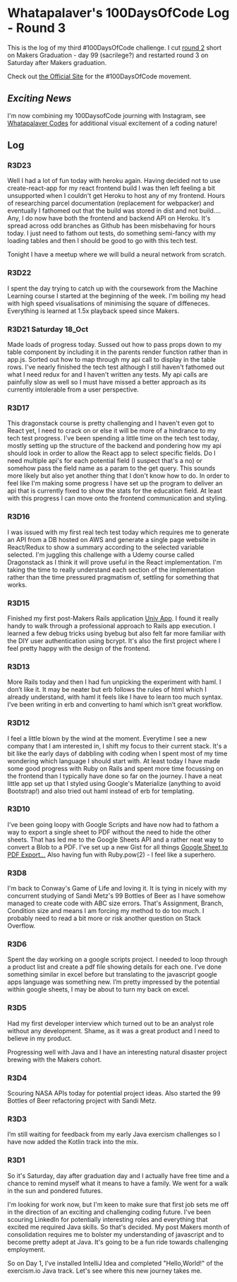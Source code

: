 
Whatapalaver's 100DaysOfCode Log - Round 3
=======

This is the log of my third #100DaysOfCode challenge. 
I cut [round 2](https://github.com/Whatapalaver/100_Days_of_Code/blob/master/r2-log.md) short on Makers Graduation - day 99 (sacrilege?) and restarted round 3 on Saturday after Makers graduation.

Check out [the Official Site](http://100daysofcode.com/) for the #100DaysOfCode movement.

***Exciting News***
-------
I'm now combining my 100DaysofCode journing with Instagram, see [Whatapalaver Codes](https://www.instagram.com/whatapalaver_codes/) for additional visual excitement of a coding nature!

## Log

### R3D23
Well I had a lot of fun today with heroku again. Having decided not to use create-react-app for my react frontend build I was then left feeling a bit unsupported when I couldn't get Heroku to host any of my frontend. Hours of researching parcel documentation (replacement for webpacker) and eventually I fathomed out that the build was stored in dist and not build.... Any, I do now have both the frontend and backend API on Heroku. It's spread across odd branches as Github has been misbehaving for hours today. I just need to fathom out tests, do something semi-fancy with my loading tables and then I should be good to go with this tech test.

Tonight I have a meetup where we will build a neural network from scratch.

### R3D22
I spent the day trying to catch up with the coursework from the Machine Learning course I started at the beginning of the week. I'm boiling my head with high speed visualisations of minimising the square of diffeneces. Everything is learned at 1.5x playback speed since Makers.

### R3D21 Saturday 18_Oct
Made loads of progress today. Sussed out how to pass props down to my table component by including it in the parents render function rather than in app.js. Sorted out how to map through my api call to display in the table rows. I've nearly finished the tech test although I still haven't fathomed out what I need redux for and I haven't written any tests. My api calls are painfully slow as well so I must have missed a better approach as its currently intolerable from a user perspective.

### R3D17
This dragonstack course is pretty challenging and I haven't even got to React yet, I need to crack on or else it will be more of a hindrance to my tech test progress. I've been spending a little time on the tech test today, mostly setting up the structure of the backend and pondering how my api should look in order to allow the React app to select specific fields. Do I need multiple api's for each potential field (I suspect that's a no) or somehow pass the field name as a param to the get query. This sounds more likely but also yet another thing that I don't know how to do. In order to feel like I'm making some progress I have set up the program to deliver an api that is currently fixed to show the stats for the education field. At least with this progress I can move onto the frontend communication and styling.

### R3D16
I was issued with my first real tech test today which requires me to generate an API from a DB hosted on AWS and generate a single page website in React/Redux to show a summary according to the selected variable selected. I'm juggling this challenge with a Udemy course called Dragonstack as I think it will prove useful in the React implementation. I'm taking the time to really understand each section of the implementation rather than the time pressured pragmatism of, settling for something that works.

### R3D15
Finished my first post-Makers Rails application [Univ App](https://github.com/Whatapalaver/univ_app). I found it really handy to walk through a professional approach to Rails app execution. I learned a few debug tricks using byebug but also felt far more familiar with the DIY user authentication using bcrypt. It's also the first project where I feel pretty happy with the design of the frontend.

### R3D13
More Rails today and then I had fun unpicking the experiment with haml. I don’t like it. It may be neater but erb follows the rules of html which I already understand, with haml it feels like I have to learn too much syntax. I’ve been writing in erb and converting to haml which isn’t great workflow. 

### R3D12
I feel a little blown by the wind at the moment. Everytime I see a new company that I am interested in, I shift my focus to their current stack. It's a bit like the early days of dabbling with coding when I spent most of my time wondering which language I should start with. At least today I have made some good progress with Ruby on Rails and spent more time focussing on the frontend than I typically have done so far on the journey. I have a neat little app set up that I styled using Google's Materialize (anything to avoid Bootstrap!) and also tried out haml instead of erb for templating.

### R3D10
I've been going loopy with Google Scripts and have now had to fathom a way to export a single sheet to PDF without the need to hide the other sheets. That has led me to the Google Sheets API and a rather neat way to convert a Blob to a PDF. I've set up a new Gist for all things [Google Sheet to PDF Export...](https://gist.github.com/Whatapalaver/4db56950daf84cf1dd2c4765a540e17f) 
Also having fun with Ruby.pow(2) - I feel like a superhero.

### R3D8
I'm back to Conway's Game of Life and loving it. It is tying in nicely with my concurrent studying of Sandi Metz's 99 Bottles of Beer as I have somehow managed to create code with ABC size errors. That's Assignment, Branch, Condition size and means I am forcing my method to do too much. I probably need to read a bit more or risk another question on Stack Overflow.

### R3D6
Spent the day working on a google scripts project. I needed to loop through a product list and create a pdf file showing details for each one. I’ve done something similar in excel before but translating to the javascript google apps language was something new. I’m pretty impressed by the potential within google sheets, I may be about to turn my back on excel. 

### R3D5
Had my first developer interview which turned out to be an analyst role without any development. Shame, as it was a great product and I need to believe in my product. 

Progressing well with Java and I have an interesting natural disaster project brewing with the Makers cohort. 

### R3D4
Scouring NASA APIs today for potential project ideas. Also started the 99 Bottles of Beer refactoring project with Sandi Metz. 

### R3D3
I’m still waiting for feedback from my early Java exercism challenges so I have now added the Kotlin track into the mix. 

### R3D1
So it's Saturday, day after graduation day and I actually have free time and a chance to remind myself what it means to have a family. We went for a walk in the sun and pondered futures.

I'm looking for work now, but I'm keen to make sure that first job sets me off in the direction of an exciting and challenging coding future. I've been scouring LinkedIn for potentially interesting roles and everything that excited me required Java skills. So that's decided. My post Makers month of consolidation requires me to bolster my understanding of javascript and to become pretty adept at Java. It's going to be a fun ride towards challenging employment.

So on Day 1, I've installed IntelliJ Idea and completed "Hello,World!" of the exercism.io Java track. Let's see where this new journey takes me.
